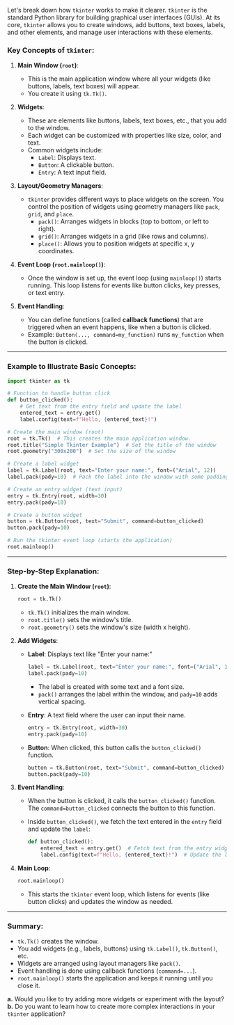 Let's break down how `tkinter` works to make it clearer. `tkinter` is the standard Python library for building graphical user interfaces (GUIs). At its core, `tkinter` allows you to create windows, add buttons, text boxes, labels, and other elements, and manage user interactions with these elements.

### Key Concepts of `tkinter`:

1. **Main Window (`root`)**:
    - This is the main application window where all your widgets (like buttons, labels, text boxes) will appear.
    - You create it using `tk.Tk()`.

2. **Widgets**:
    - These are elements like buttons, labels, text boxes, etc., that you add to the window.
    - Each widget can be customized with properties like size, color, and text.
    - Common widgets include:
        - `Label`: Displays text.
        - `Button`: A clickable button.
        - `Entry`: A text input field.

3. **Layout/Geometry Managers**:
    - `tkinter` provides different ways to place widgets on the screen. You control the position of widgets using geometry managers like `pack`, `grid`, and `place`.
        - `pack()`: Arranges widgets in blocks (top to bottom, or left to right).
        - `grid()`: Arranges widgets in a grid (like rows and columns).
        - `place()`: Allows you to position widgets at specific x, y coordinates.

4. **Event Loop (`root.mainloop()`)**:
    - Once the window is set up, the event loop (using `mainloop()`) starts running. This loop listens for events like button clicks, key presses, or text entry.

5. **Event Handling**:
    - You can define functions (called **callback functions**) that are triggered when an event happens, like when a button is clicked.
    - Example: `Button(..., command=my_function)` runs `my_function` when the button is clicked.

---

### Example to Illustrate Basic Concepts:

```python
import tkinter as tk

# Function to handle button click
def button_clicked():
    # Get text from the entry field and update the label
    entered_text = entry.get()
    label.config(text=f"Hello, {entered_text}!")

# Create the main window (root)
root = tk.Tk()  # This creates the main application window.
root.title("Simple Tkinter Example")  # Set the title of the window
root.geometry("300x200")  # Set the size of the window

# Create a label widget
label = tk.Label(root, text="Enter your name:", font=("Arial", 12))
label.pack(pady=10)  # Pack the label into the window with some padding

# Create an entry widget (text input)
entry = tk.Entry(root, width=30)
entry.pack(pady=10)

# Create a button widget
button = tk.Button(root, text="Submit", command=button_clicked)
button.pack(pady=10)

# Run the tkinter event loop (starts the application)
root.mainloop()
```

---

### Step-by-Step Explanation:

1. **Create the Main Window (`root`)**:
   ```python
   root = tk.Tk()
   ```
    - `tk.Tk()` initializes the main window.
    - `root.title()` sets the window's title.
    - `root.geometry()` sets the window's size (width x height).

2. **Add Widgets**:
    - **Label**: Displays text like "Enter your name:"
      ```python
      label = tk.Label(root, text="Enter your name:", font=("Arial", 12))
      label.pack(pady=10)
      ```
        - The label is created with some text and a font size.
        - `pack()` arranges the label within the window, and `pady=10` adds vertical spacing.

    - **Entry**: A text field where the user can input their name.
      ```python
      entry = tk.Entry(root, width=30)
      entry.pack(pady=10)
      ```

    - **Button**: When clicked, this button calls the `button_clicked()` function.
      ```python
      button = tk.Button(root, text="Submit", command=button_clicked)
      button.pack(pady=10)
      ```

3. **Event Handling**:
    - When the button is clicked, it calls the `button_clicked()` function. The `command=button_clicked` connects the button to this function.

    - Inside `button_clicked()`, we fetch the text entered in the `entry` field and update the `label`:
      ```python
      def button_clicked():
          entered_text = entry.get()  # Fetch text from the entry widget
          label.config(text=f"Hello, {entered_text}!")  # Update the label text
      ```

4. **Main Loop**:
   ```python
   root.mainloop()
   ```
    - This starts the `tkinter` event loop, which listens for events (like button clicks) and updates the window as needed.

---

### Summary:

- `tk.Tk()` creates the window.
- You add widgets (e.g., labels, buttons) using `tk.Label()`, `tk.Button()`, etc.
- Widgets are arranged using layout managers like `pack()`.
- Event handling is done using callback functions (`command=...`).
- `root.mainloop()` starts the application and keeps it running until you close it.

**a.** Would you like to try adding more widgets or experiment with the layout?  
**b.** Do you want to learn how to create more complex interactions in your `tkinter` application?